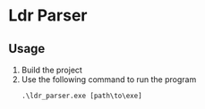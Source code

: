# Ldr Parser

## Usage

1. Build the project
2. Use the following command to run the program
    ```
    .\ldr_parser.exe [path\to\exe]
    ```